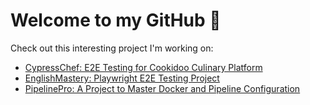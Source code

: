 # Welcome to my GitHub 👋

Check out this interesting project I'm working on:

- [CypressChef: E2E Testing for Cookidoo Culinary Platform](https://github.com/GromN/e2e-testing-demo)
- [EnglishMastery: Playwright E2E Testing Project](https://github.com/GromN/e2e-playwright-demo)
- [PipelinePro: A Project to Master Docker and Pipeline Configuration](https://github.com/GromN/docker-cypress-demo)
